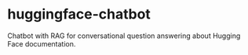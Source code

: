 # huggingface-chatbot
Chatbot with RAG for conversational question answering about Hugging Face documentation.
